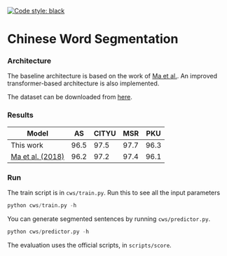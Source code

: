 [![Code style: black](https://img.shields.io/badge/code%20style-black-000000.svg)](https://github.com/ambv/black)

# Chinese Word Segmentation

### Architecture
The baseline architecture is based on the work of [Ma et al.](https://aclweb.org/anthology/D18-1529). An improved transformer-based architecture is also implemented.

The dataset can be downloaded from [here](http://sighan.cs.uchicago.edu/bakeoff2005/).

### Results

|  Model | AS | CITYU | MSR | PKU |
| --- | --- | --- | --- | --- |
|  This work | 96.5 | 97.5 | 97.7 | 96.3 |
|  [Ma et al. (2018)](http://aclweb.org/anthology/D18-1529) | 96.2 | 97.2 | 97.4 | 96.1 |

### Run

The train script is in `cws/train.py`. Run this to see all the input parameters

```python
python cws/train.py -h
```

You can generate segmented sentences by running `cws/predictor.py`.

```python
python cws/predictor.py -h
```

The evaluation uses the official scripts, in `scripts/score`.
